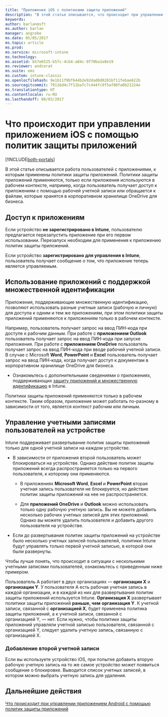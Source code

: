 ```yaml
---
title: "Приложения iOS с политиками защиты приложений"
description: "В этой статье описывается, что происходит при управлении приложением iOS с помощью политик защиты приложений."
keywords: 
author: barlanmsft
ms.author: barlan
manager: angrobe
ms.date: 05/05/2017
ms.topic: article
ms.prod: 
ms.service: microsoft-intune
ms.technology: 
ms.assetid: b57e6525-b57c-4cb4-a84c-9f70ba1e8e19
ms.reviewer: andcerat
ms.suite: ems
ms.custom: intune-classic
ms.openlocfilehash: 9e1b11f9bf644b2e92dad0d0281bf11febae622b
ms.sourcegitcommit: 79116d4c7f11bafc7c444fc9f5af80fa0b21224e
ms.translationtype: HT
ms.contentlocale: ru-RU
ms.lasthandoff: 08/03/2017
---
```

# <a name="what-to-expect-when-your-ios-app-is-managed-by-app-protection-policies"></a>Что происходит при управлении приложением iOS с помощью политик защиты приложений

[!INCLUDE[both-portals](./includes/note-for-both-portals.md)]

 В этой статье описывается работа пользователей с приложениями, к которым применены политики защиты приложений. Политики защиты приложений применяются, только если приложения используются в рабочем контексте, например, когда пользователь получает доступ к приложениям с помощью рабочей учетной записи или обращается к файлам, которые хранятся в корпоративном хранилище OneDrive для бизнеса.

##  <a name="access-apps"></a>Доступ к приложениям

Если устройство **не зарегистрировано в Intune**, пользователю предлагается перезапустить приложение при его первом использовании. Перезапуск необходим для применения к приложению политик защиты приложений.

<!--- The following screenshot from the Skype app illustrates this restart request: --->


<!---  ![Screenshot of the iOS device showing PIN prompt](../media/appmanagement/iOS_AppPINPrompt.png) --->

Если устройство **зарегистрировано для управления в Intune**, пользователь получает сообщение о том, что приложение теперь является управляемым.

##  <a name="use-apps-with-multi-identity-support"></a>Использование приложений с поддержкой множественной идентификации

Приложения, поддерживающие множественную идентификацию, позволяют использовать разные учетные записи (рабочую и личную) для доступа к одним и тем же приложениям, при этом политики защиты приложений применяются к приложениям только в рабочем контексте.  

Например, пользователь получает запрос на ввод ПИН-кода при доступе к рабочим данным. При работе с **приложением Outlook** пользователь получает запрос на ввод ПИН-кода при запуске приложения. При работе с **приложением OneDrive** пользователь получает запрос на ввод ПИН-кода при вводе рабочей учетной записи.  В случае с Microsoft **Word**, **PowerPoint** и **Excel** пользователь получает запрос на ввод ПИН-кода, когда получает доступ к документам в корпоративном хранилище OneDrive для бизнеса.

- Ознакомьтесь с дополнительными сведениями о приложениях, поддерживающих [защиту приложений и множественную идентификацию](https://www.microsoft.com/cloud-platform/microsoft-intune-apps) в Intune.

Политики защиты приложений применяются только в рабочем контексте. Таким образом, приложение может работать по-разному в зависимости от того, является контекст рабочим или личным.

##  <a name="manage-user-accounts-on-the-device"></a>Управление учетными записями пользователей на устройстве

Intune поддерживает развертывание политик защиты приложений только для одной учетной записи на каждом устройстве.

* В зависимости от приложения второй пользователь может блокироваться на устройстве. Однако действие политик защиты приложений всегда распространяется только на первого пользователя, к которому они применяются.
  * В приложениях **Microsoft Word**, **Excel** и **PowerPoint** вторая учетная запись пользователя не блокируется, но действие политик защиты приложений на нее не распространяется.  

  * Для **приложений OneDrive** и **Outlook** можно использовать только одну рабочую учетную запись. Вы не можете добавить несколько рабочих учетных записей для этих приложений. Однако вы можете удалить пользователя и добавить другого пользователя на устройстве.

* Если до развертывания политик защиты приложений на устройстве было несколько учетных записей пользователей, политики Intune будут управлять только первой учетной записью, в которой они были развернуты.


Чтобы лучше понять, что происходит в ситуации с несколькими учетными записями пользователей, ознакомьтесь с приведенным ниже примером.

Пользователь A работает в двух организациях — **организации X** и **организации Y**. У пользователя A есть рабочая учетная запись в каждой организации, и в каждой из них для развертывания политик защиты приложений используется Intune. **Организация X** развертывает политики защиты приложений **раньше, чем** **организация Y**. К учетной записи, связанной с **организацией X**, будет применена политика защиты приложений, а к учетной записи, связанной с организацией Y, — нет. Если нужно, чтобы политики защиты приложений управляли учетной записью пользователя, связанной с организацией Y, следует удалить учетную запись, связанную с организацией X.

### <a name="add-a-second-account"></a>Добавление второй учетной записи

Если вы используете устройство iOS, при попытке добавить вторую рабочую учетную запись на то же самое устройство может появиться сообщение о блокировке. Выводится список учетных записей, в котором можно выбрать учетную запись для удаления.

## <a name="next-steps"></a>Дальнейшие действия
[Что происходит при управлении приложением Android с помощью политик защиты приложений](end-user-mam-apps-android.md)

